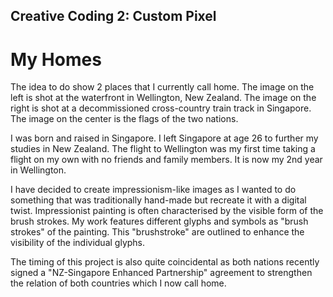 ## Creative Coding 2: Custom Pixel

# My Homes

The idea to do show 2 places that I currently call home. The image on the left is shot at the waterfront in Wellington, New Zealand. The image on the right is shot at a decommissioned cross-country train track in Singapore. The image on the center is the flags of the two nations.

I was born and raised in Singapore. I left Singapore at age 26 to further my studies in New Zealand. The flight to Wellington was my first time taking a flight on my own with no friends and family members. It is now my 2nd year in Wellington.

I have decided to create impressionism-like images as I wanted to do something that was traditionally hand-made but recreate it with a digital twist. Impressionist painting is often characterised by the visible form of the brush strokes. My work features different glyphs and symbols as "brush strokes" of the painting. This "brushstroke" are outlined to enhance the visibility of the individual glyphs.

The timing of this project is also quite coincidental as both nations recently signed a "NZ-Singapore Enhanced Partnership" agreement to strengthen the relation of both countries which I now call home.